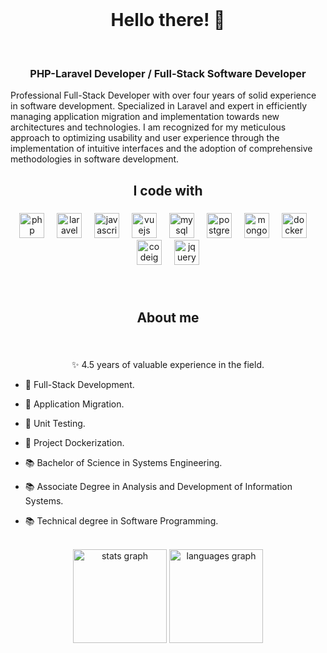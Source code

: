 <br clear="both">

<h1 align="center">Hello there! 👋</h1>

<br clear="both">

<h3 align="center">PHP-Laravel Developer / Full-Stack Software Developer</h3>

<p align="left">Professional Full-Stack Developer with over four years of solid experience in software development. Specialized in Laravel and expert in efficiently managing application migration and implementation towards new architectures and technologies. I am recognized for my meticulous approach to optimizing usability and user experience through the implementation of intuitive interfaces and the adoption of comprehensive methodologies in software development.</p>

###

<h2 align="center">I code with</h2>

###

<div align="center">
  <img src="https://cdn.simpleicons.org/php/777BB4" height="40" alt="php logo"  />
  <img width="12" />
  <img src="https://cdn.simpleicons.org/laravel/FF2D20" height="40" alt="laravel logo"  />
  <img width="12" />
  <img src="https://cdn.simpleicons.org/javascript/F7DF1E" height="40" alt="javascript logo"  />
  <img width="12" />
  <img src="https://cdn.simpleicons.org/vuedotjs/4FC08D" height="40" alt="vuejs logo"  />
  <img width="12" />
  <img src="https://cdn.simpleicons.org/mysql/4479A1" height="40" alt="mysql logo"  />
  <img width="12" />
  <img src="https://cdn.simpleicons.org/postgresql/4169E1" height="40" alt="postgresql logo"  />
  <img width="12" />
  <img src="https://cdn.simpleicons.org/mongodb/47A248" height="40" alt="mongodb logo"  />
  <img width="12" />
  <img src="https://cdn.simpleicons.org/docker/2496ED" height="40" alt="docker logo"  />
  <img width="12" />
  <img src="https://cdn.simpleicons.org/codeigniter/EF4223" height="40" alt="codeigniter logo"  />
  <img width="12" />
  <img src="https://cdn.simpleicons.org/jquery/0769AD" height="40" alt="jquery logo"  />
</div>

###

<br clear="both">

<h2 align="center">About me</h2>

###

<br clear="both">

<p align="center">✨ 4.5 years of valuable experience in the field.</p>

- 🎯 Full-Stack Development.
- 🎯 Application Migration.
- 🎯 Unit Testing.
- 🎯 Project Dockerization.

- 📚 Bachelor of Science in Systems Engineering.
- 📚 Associate Degree in Analysis and Development of Information Systems.
- 📚 Technical degree in Software Programming.

<br clear="both">

<div align="center">
  <img src="https://github-readme-stats.vercel.app/api?username=hasttur&hide_title=false&hide_rank=true&show_icons=true&include_all_commits=true&count_private=true&disable_animations=false&theme=nord&locale=en&hide_border=true&order=1&custom_title=GitHub%20Stats" height="150" alt="stats graph"  />
  <img src="https://github-readme-stats.vercel.app/api/top-langs?username=hasttur&locale=en&hide_title=false&layout=compact&card_width=320&langs_count=5&theme=nord&hide_border=true&order=2&custom_title=Main%20Languages" height="150" alt="languages graph"  />
</div>

###
